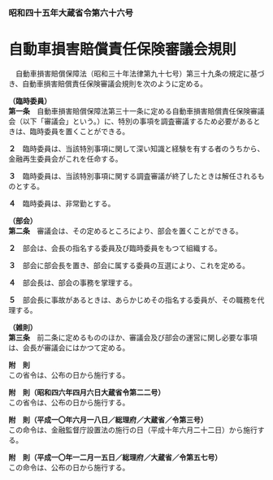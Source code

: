 ### 昭和四十五年大蔵省令第六十六号  
# 自動車損害賠償責任保険審議会規則  
　自動車損害賠償保障法（昭和三十年法律第九十七号）第三十九条の規定に基づき、自動車損害賠償責任保険審議会規則を次のように定める。  
  
**（臨時委員）**  
**第一条**　自動車損害賠償保障法第三十一条に定める自動車損害賠償責任保険審議会（以下「審議会」という。）に、特別の事項を調査審議するため必要があるときは、臨時委員を置くことができる。  
  
**２**　臨時委員は、当該特別事項に関して深い知識と経験を有する者のうちから、金融再生委員会がこれを任命する。  
  
**３**　臨時委員は、当該特別事項に関する調査審議が終了したときは解任されるものとする。  
  
**４**　臨時委員は、非常勤とする。  
  
**（部会）**  
**第二条**　審議会は、その定めるところにより、部会を置くことができる。  
  
**２**　部会は、会長の指名する委員及び臨時委員をもつて組織する。  
  
**３**　部会に部会長を置き、部会に属する委員の互選により、これを定める。  
  
**４**　部会長は、部会の事務を掌理する。  
  
**５**　部会長に事故があるときは、あらかじめその指名する委員が、その職務を代理する。  
  
**（雑則）**  
**第三条**　前二条に定めるもののほか、審議会及び部会の運営に関し必要な事項は、会長が審議会にはかつて定める。  
  
**附　則**  
この省令は、公布の日から施行する。  
  
**附　則（昭和四六年四月六日大蔵省令第二二号）**  
この省令は、公布の日から施行する。  
  
**附　則（平成一〇年六月一八日／総理府／大蔵省／令第三号）**  
この命令は、金融監督庁設置法の施行の日（平成十年六月二十二日）から施行する。  
  
**附　則（平成一〇年一二月一五日／総理府／大蔵省／令第五七号）**  
この命令は、公布の日から施行する。  
  
